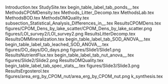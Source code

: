 Introduction.tex
StudySite.tex
begin_table_label_tab_ponds__.tex
MethodsCPOMDensity.tex
Methods_Litter_Decomp.tex
MethodsLab.tex
MethodsBOD.tex
MethodsOMQuality.tex
subsection_Statistical_Analysis_Differences_in__.tex
ResultsCPOMDens.tex
figures/CPOM_Dens_by_lake_scatter/CPOM_Dens_by_lake_scatter.png
figures/LOI_survey2/LOI_survey2.png
ResultsLitterDecomp.tex
ResultsOMMineralization.tex
begin_table_label_tab_SOD_ANOVA__.tex
begin_table_label_tab_leached_SOD_ANOVA__.tex
figures/DO_days/DO_days.png
figures/Slide1/Slide1.png
ResultsNutrientFlux.tex
begin_table_label_tab_nut_anova__.tex
figures/Slide2/Slide2.png
ResultsOMQuality.tex
begin_table_label_tab_spec_stats__.tex
figures/Slide3/Slide3.png
ResultsErgosterol.tex
figures/area_erg_by_CPOM_nut/area_erg_by_CPOM_nut.png
k_synthesis.tex